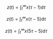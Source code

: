 $$
z(t)=\int _{t}^{\infty }x(\tau -1)\text {d}\tau
$$


$$
z(t)=\int _{t}^{\infty }x(\tau -5)\text {d}\tau
$$

$$
z(t)=\int _{t}^{\infty }x(5\tau -5)\text {d}\tau
$$